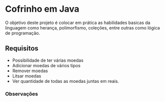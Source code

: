 # Cofrinho em Java

O objetivo deste projeto é colocar em prática as habilidades basicas da linguagem como herança, polimorfismo, coleções, entre outras como lógica de programação.

## Requisitos
- Possibilidade de ter várias moedas
- Adicionar moedas de vários tipos
- Remover moedas
- Litsar moedas
- Ver quantidade de todas as moedas juntas em reais.

### Observações


